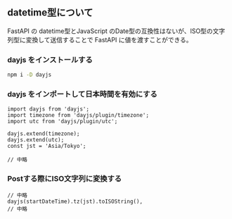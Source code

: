 ## datetime型について

FastAPI の datetime型とJavaScript のDate型の互換性はないが、ISO型の文字列型に変換して送信することで FastAPI に値を渡すことができる。

### dayjs をインストールする

```bash
npm i -D dayjs
```

### dayjs をインポートして日本時間を有効にする

```tsx
import dayjs from 'dayjs';
import timezone from 'dayjs/plugin/timezone';
import utc from 'dayjs/plugin/utc';

dayjs.extend(timezone);
dayjs.extend(utc);
const jst = 'Asia/Tokyo';

// 中略
```

### Postする際にISO文字列に変換する

```tsx
// 中略
dayjs(startDateTime).tz(jst).toISOString(),
// 中略
```
